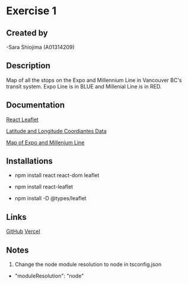 # Exercise 1

## Created by

-Sara Shiojima (A01314209)

## Description

Map of all the stops on the Expo and Millennium Line in Vancouver BC's transit system. Expo Line is in BLUE and Millenial Line is in RED.

## Documentation

[React Leaflet](https://react-leaflet.js.org/)

[Latitude and Longitude Coordiantes Data](https://mapcarta.com/N5324432723)

[Map of Expo and Millenium Line](https://www.skytraincondo.ca/expo-line/)

## Installations
- npm install react react-dom leaflet
- npm install react-leaflet

- npm install -D @types/leaflet

## Links
[GitHub](https://github.com/SaraShio/Expo-Line-and-Millennium-Line-T4.git)
[Vercel](expo-line-and-millennium-line-t4.vercel.app)


## Notes
1. Change the node module resolution to node in tsconfig.json
- "moduleResolution": "node"

